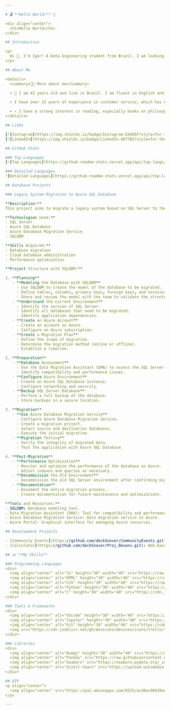 ```yaml
---

# 🖥️ **Hello World!** 🌟

<div align="center">
  <h1>Hello World</h1>
</div>

## Introduction

<p>
  Hi 👋, I'm Igor! A Data Engineering student from Brazil. I am looking for my first opportunity as a Database Administrator.
</p>

## About Me

<details>
  <summary>👨‍💻 More about me</summary>

  - 💬 I am 43 years old and live in Brazil. I am fluent in English and studying Data Engineering. I have experience with SQL, Python, Data Analysis, Data Visualization, and basic Database Administration (DBA). I have completed courses in MySQL, Postgres, Docker, and data modeling. I am working on practical projects to gain experience as a DBA, with the goal of advancing to a Data Manager in the future. I am also studying basic data engineering and Big Data concepts, and planning to implement a small ETL project.

  - I have over 15 years of experience in customer service, which has helped me develop important skills such as creativity, communication, marketing, analytical abilities, and community and social media management.

  - ⚡ I have a strong interest in reading, especially books on philosophy, stoicism, politics, and German literature, as well as manga and comics. I also enjoy exploring articles on databases in less common languages, like Mandarin. In my free time, I love watching movies and playing video games with my son. I believe our personal interests not only enrich our worldview but also enhance our ability to solve problems creatively and effectively. \o/
</details>

## Links

[![Instagram](https://img.shields.io/badge/Instagram-E4405F?style=for-the-badge&logo=instagram&logoColor=white)](https://www.instagram.com/igor_drims)
[![LinkedIn](https://img.shields.io/badge/LinkedIn-0077B5?style=for-the-badge&logo=linkedin&logoColor=white)](https://www.linkedin.com/in/igor-hilario)

## GitHub Stats

### Top Languages
[![Top Languages](https://github-readme-stats.vercel.app/api/top-langs/?username=DeckSnover&layout=compact)](https://github.com/anuraghazra/github-readme-stats)

### Detailed Languages
![Detailed Languages](https://github-readme-stats.vercel.app/api/top-langs/?username=DeckSnover&theme=dark&hide=javascript,html&langs_count=10)

## Database Projects

### Legacy System Migration to Azure SQL Database

**Description:**
This project aims to migrate a legacy system based on SQL Server to the Azure SQL Database cloud platform. We will use SQLDBM to model the database schema before migration, facilitating visualization and collaboration in creating the model.

**Technologies Used:**
- SQL Server
- Azure SQL Database
- Azure Database Migration Service
- SQLDBM

**Skills Acquired:**
- Database migration
- Cloud database administration
- Performance optimization

**Project Structure with SQLDBM:**

1. **Planning**
   - **Modeling the Database with SQLDBM**
     - Use SQLDBM to create the model of the database to be migrated.
     - Define tables, columns, primary keys, foreign keys, and necessary relationships.
     - Share and review the model with the team to validate the structure before implementation.
   - **Understand the Current Environment**
     - Identify the version of SQL Server.
     - Identify all databases that need to be migrated.
     - Identify application dependencies.
   - **Create an Azure Account**
     - Create an account on Azure.
     - Configure an Azure subscription.
   - **Create a Migration Plan**
     - Define the scope of migration.
     - Determine the migration method (online or offline).
     - Establish a timeline.

2. **Preparation**
   - **Database Assessment**
     - Use the Data Migration Assistant (DMA) to assess the SQL Server database.
     - Identify compatibility and performance issues.
   - **Configure Azure Environment**
     - Create an Azure SQL Database instance.
     - Configure networking and security.
   - **Backup SQL Server Database**
     - Perform a full backup of the database.
     - Store backups in a secure location.

3. **Migration**
   - **Use Azure Database Migration Service**
     - Configure Azure Database Migration Service.
     - Create a migration project.
     - Select source and destination databases.
     - Execute the initial migration.
   - **Migration Testing**
     - Verify the integrity of migrated data.
     - Test the application with Azure SQL Database.

4. **Post-Migration**
   - **Performance Optimization**
     - Monitor and optimize the performance of the database on Azure.
     - Adjust indexes and queries as necessary.
   - **Decommission the Old Environment**
     - Decommission the old SQL Server environment after confirming migration success.
   - **Documentation**
     - Document the entire migration process.
     - Create documentation for future maintenance and optimizations.

**Tools and Resources:**
- SQLDBM: Database modeling tool.
- Data Migration Assistant (DMA): Tool for compatibility and performance assessment.
- Azure Database Migration Service: Data migration service to Azure.
- Azure Portal: Graphical interface for managing Azure resources.

## Development Projects

- [Community_Events](https://github.com/deckSnover/CommunityEvents.git): Platform for managing community events.
- [Calculator](https://github.com/deckSnover/Proj_Desenv.git): Web-based calculator with basic and advanced features.

## 📊 **My Skills**

### Programming Languages
<div>
  <img align="center" alt="Js" height="30" width="40" src="https://raw.githubusercontent.com/devicons/devicon/master/icons/javascript/javascript-plain.svg">
  <img align="center" alt="HTML" height="30" width="40" src="https://raw.githubusercontent.com/devicons/devicon/master/icons/html5/html5-original.svg">
  <img align="center" alt="CSS" height="30" width="40" src="https://raw.githubusercontent.com/devicons/devicon/master/icons/css3/css3-original.svg">
  <img align="center" alt="Python" height="30" width="40" src="https://raw.githubusercontent.com/devicons/devicon/master/icons/python/python-original.svg">
  <img align="center" alt="C" height="30" width="40" src="https://cdn.jsdelivr.net/gh/devicons/devicon/icons/c/c-original.svg">
</div>

### Tools & Frameworks
<div>
  <img align="center" alt="VScode" height="30" width="40" src="https://cdn.jsdelivr.net/gh/devicons/devicon/icons/vscode/vscode-original.svg">
  <img align="center" alt="Jupyter" height="30" width="40" src="https://cdn.jsdelivr.net/gh/devicons/devicon/icons/jupyter/jupyter-original.svg">
  <img align="center" alt="Git" height="30" width="40" src="https://cdn.jsdelivr.net/gh/devicons/devicon/icons/git/git-original.svg">
  <img src="https://cdn.jsdelivr.net/gh/devicons/devicon/icons/trello/trello-plain.svg" height="40" alt="trello logo" />
</div>

### Libraries
<div>
  <img align="center" alt="Numpy" height="30" width="40" src="https://cdn.jsdelivr.net/gh/devicons/devicon/icons/numpy/numpy-original.svg">
  <img align="center" alt="Pandas" src="https://raw.githubusercontent.com/devicons/devicon/2ae2a900d2f041da66e950e4d48052658d850630/icons/pandas/pandas-original.svg" alt="pandas" width="40" height="40"/>
  <img align="center" alt="Seaborn" src="https://seaborn.pydata.org/_images/logo-mark-lightbg.svg" alt="seaborn" width="40" height="40"/>
  <img align="center" alt="Scikit-learn" src="https://upload.wikimedia.org/wikipedia/commons/0/05/Scikit_learn_logo_small.svg" alt="scikit_learn" width="40" height="40"/>
</div>

## GIF
<p align="center">
  <img align="center" src="https://pa1.aminoapps.com/6525/acd9ac96039aec18358a75f69397052c71978bd5_hq.gif" alt="Portfolio GIF" />
</p>

---
```

